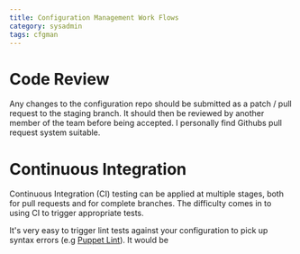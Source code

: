 ```yaml
---
title: Configuration Management Work Flows
category: sysadmin
tags: cfgman
---
```



# Code Review

Any changes to the configuration repo should be submitted as a patch / pull request to the staging branch. It should then be reviewed by another member of the team before being accepted. I personally find Githubs pull request system suitable.

# Continuous Integration

Continuous Integration (CI) testing can be applied at multiple stages, both for pull requests and for complete branches. The difficulty comes in to using CI to trigger appropriate tests.

It's very easy to trigger lint tests against your configuration to pick up syntax errors (e.g [Puppet Lint](http://puppet-lint.com/)). It would be
